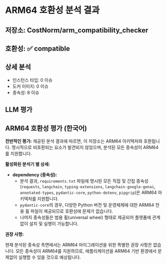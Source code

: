# ARM64 호환성 분석 결과

## 저장소: CostNorm/arm_compatibility_checker

## 호환성: ✅ compatible

## 상세 분석

- 인스턴스 타입: 0 이슈
- 도커 이미지: 0 이슈
- 종속성: 8 이슈

## LLM 평가

## ARM64 호환성 평가 (한국어)

**전반적인 평가:** 제공된 분석 결과에 따르면, 이 저장소는 ARM64 아키텍처와 호환됩니다. 명시적으로 비호환되는 요소가 발견되지 않았으며, 분석된 모든 종속성이 ARM64를 지원합니다.

**활성화된 분석기 별 상세:**

*   **dependency (종속성):**
    *   분석 결과, `requirements.txt` 파일에 명시된 모든 직접 및 간접 종속성(`requests`, `langchain`, `typing-extensions`, `langchain-google-genai`, `annotated-types`, `pydantic-core`, `python-dotenv`, `pipgrip`)은 ARM64 아키텍처를 지원합니다.
    *   `pydantic-core`의 경우, 다양한 Python 버전 및 운영체제에 대한 ARM64 전용 휠 파일이 제공되므로 호환성에 문제가 없습니다.
    *   나머지 종속성들은 범용 휠(universal wheel) 형태로 제공되어 플랫폼에 관계없이 설치 및 실행이 가능합니다.

**권장 사항:**

현재 분석된 종속성 측면에서는 ARM64 마이그레이션을 위한 특별한 권장 사항은 없습니다. 모든 종속성이 ARM64를 지원하므로, 애플리케이션을 ARM64 기반 환경에서 문제없이 실행할 수 있을 것으로 예상됩니다.
